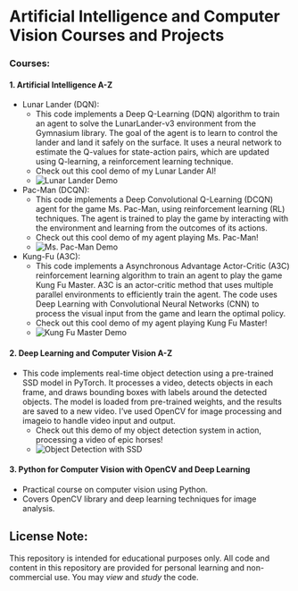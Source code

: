 # Artificial Intelligence and Computer Vision Courses and Projects

### Courses:

#### 1. Artificial Intelligence A-Z
- Lunar Lander (DQN):
   - This code implements a Deep Q-Learning (DQN) algorithm to train an agent to solve the LunarLander-v3 environment from the Gymnasium library. The goal of the agent is to learn to control the lander and land it safely on the surface. It uses a neural network to estimate the Q-values for state-action pairs, which are updated using Q-learning, a reinforcement learning technique.
   - Check out this cool demo of my Lunar Lander AI!
   - ![Lunar Lander Demo](./assets/lunarLander.gif) 
- Pac-Man (DCQN):
  - This code implements a Deep Convolutional Q-Learning (DCQN) agent for the game Ms. Pac-Man, using reinforcement learning (RL) techniques. The agent is trained to play the game by interacting with the environment and learning from the outcomes of its actions.
  - Check out this cool demo of my agent playing Ms. Pac-Man!
   - ![Ms. Pac-Man Demo](./assets/pacman.gif) 
- Kung-Fu (A3C):
  - This code implements a Asynchronous Advantage Actor-Critic (A3C) reinforcement learning algorithm to train an agent to play the game Kung Fu Master. A3C is an actor-critic method that uses multiple parallel environments to efficiently train the agent. The code uses Deep Learning with Convolutional Neural Networks (CNN) to process the visual input from the game and learn the optimal policy.
  - Check out this cool demo of my agent playing Kung Fu Master!
   - ![Kung Fu Master Demo](./assets/kungfu.gif) 

#### 2. Deep Learning and Computer Vision A-Z
- This code implements real-time object detection using a pre-trained SSD model in PyTorch. It processes a video, detects objects in each frame, and draws bounding boxes with labels around the detected objects. The model is loaded from pre-trained weights, and the results are saved to a new video. I’ve used OpenCV for image processing and imageio to handle video input and output.
  - Check out this demo of my object detection system in action, processing a video of epic horses!
   - ![Object Detection with SSD](./assets/output.gif) 

#### 3. Python for Computer Vision with OpenCV and Deep Learning
- Practical course on computer vision using Python.
- Covers OpenCV library and deep learning techniques for image analysis.

## License Note:
This repository is intended for educational purposes only. All code and content in this repository are provided for personal learning and non-commercial use. You may *view* and *study* the code.
